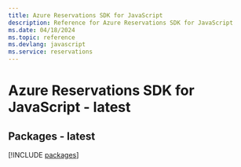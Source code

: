 ```yaml
---
title: Azure Reservations SDK for JavaScript
description: Reference for Azure Reservations SDK for JavaScript
ms.date: 04/18/2024
ms.topic: reference
ms.devlang: javascript
ms.service: reservations
---
```

# Azure Reservations SDK for JavaScript - latest
## Packages - latest
[!INCLUDE [packages](reservations-index.md)]